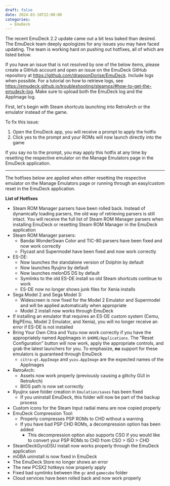 ```yaml
---
draft: false 
date: 2024-03-10T22:00:00
categories:
  - EmuDeck
---
```


The recent EmuDeck 2.2 update came out a bit less baked than desired. The EmuDeck team deeply apologizes for any issues you may have faced updating. The team is working hard on pushing out hotfixes, all of which are listed below.

If you have an issue that is not resolved by one of the below items, please create a GitHub account and open an issue on the EmuDeck GitHub repository at https://github.com/dragoonDorise/EmuDeck. Include logs when possible. For a tutorial on how to retrieve logs, see https://emudeck.github.io/troubleshooting/steamos/#how-to-get-the-emudeck-log. Make sure to upload both the EmuDeck log and the AppImage log. 

First, let's begin with Steam shortcuts launching into RetroArch or the emulator instead of the game. 

To fix this issue:

1. Open the EmuDeck app, you will receive a prompt to apply the hotfix
2. Click yes to the prompt and your ROMs will now launch directly into the game

If you say no to the prompt, you may apply this hotfix at any time by resetting the respective emulator on the Manage Emulators page in the EmuDeck application.

***

The hotfixes below are applied when either resetting the respective emulator on the Manage Emulators page or running through an easy/custom reset in the EmuDeck application.

**List of Hotfixes**

* Steam ROM Manager parsers have been rolled back. Instead of dynamically loading parsers, the old way of retrieving parsers is still intact. You will receive the full list of Steam ROM Manager parsers when installing EmuDeck or resetting Steam ROM Manager in the EmuDeck application
* Steam ROM Manager parsers:
    * Bandai WonderSwan Color and TIC-80 parsers have been fixed and now work correctly
    * Flycast and Supermodel have been fixed and now work correctly 
* ES-DE:
    * Now launches the standalone version of Dolphin by default
    * Now launches Ryujinx by default
    * Now launches melonDS DS by default
    * Symlinks to the old ES-DE install so old Steam shortcuts continue to work 
    * ES-DE now no longer shows junk files for Xenia installs 
* Sega Model 2 and Sega Model 3:
    * Widescreen is now fixed for the Model 2 Emulator and Supermodel and will be applied automatically when appropriate
    * Model 2 install now works through EmuDeck 
* If installing an emulator that requires an ES-DE custom system (Cemu, BigPEmu, Model 2 Emulator, and Xenia), you will no longer receive an error if ES-DE is not installed
* Bring Your Own Citra and Yuzu now work correctly if you have the appropriately named AppImages in `$HOME/Applications`. The "Reset Configuration" button will now work, apply the appropriate controls, and grab the latest launchers for you. To emphasize, **no** support for these emulators is guaranteed through EmuDeck
    * `citra-qt.AppImage` and `yuzu.AppImage` are the expected names of the AppImages
* RetroArch:
    * Assets now work properly (previously causing a glitchy GUI in RetroArch)
    * BIOS path is now set correctly 
* Ryujinx save folder creation in `Emulation/saves` has been fixed 
    * If you uninstall EmuDeck, this folder will now be part of the backup process
* Custom icons for the Steam Input radial menu are now copied properly
* EmuDeck Compression Tool:
    * Properly compresses PSP ROMs to CHD without a warning
    * If you have bad PSP CHD ROMs, a decompression option has been added
        * This decompression option also supports CSO if you would like to convert your PSP ROMs to CHD from CSO > ISO > CHD
* SteamDeckGyroDSU install now works properly through the EmuDeck application
* mGBA uninstall is now fixed in EmuDeck
* The EmuDeck Store no longer shows an error 
* The new PCSX2 hotkeys now properly apply
* Fixed bad symlinks between the `gc` and `gamecube` folder
* Cloud services have been rolled back and now work properly